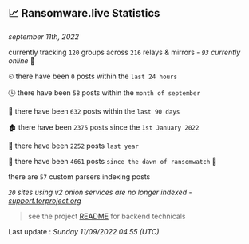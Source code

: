 
## 📈 Ransomware.live Statistics
_september 11th, 2022_

currently tracking `120` groups across `216` relays & mirrors - _`93` currently online_ 📡

⏲ there have been `0` posts within the `last 24 hours`

🕓 there have been `58` posts within the `month of september`

📅 there have been `632` posts within the `last 90 days`

🏚 there have been `2375` posts since the `1st January 2022`

🚀 there have been `2252` posts `last year`

🦕 there have been `4661` posts `since the dawn of ransomwatch` 🐣

there are `57` custom parsers indexing posts

_`20` sites using v2 onion services are no longer indexed - [support.torproject.org](https://support.torproject.org/onionservices/v2-deprecation/)_

> see the project [README](https://github.com/jmousqueton/ransomwatch#readme) for backend technicals



Last update : _Sunday 11/09/2022 04.55 (UTC)_

